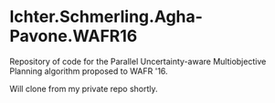 # Ichter.Schmerling.Agha-Pavone.WAFR16
Repository of code for the Parallel Uncertainty-aware Multiobjective Planning algorithm proposed to WAFR '16.

Will clone from my private repo shortly.
